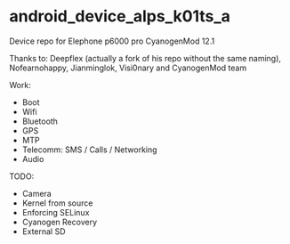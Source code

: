 # android_device_alps_k01ts_a
Device repo for Elephone p6000 pro CyanogenMod 12.1

Thanks to: 
Deepflex (actually a fork of his repo without the same naming), Nofearnohappy, Jianminglok, Visi0nary and CyanogenMod team

Work:
 * Boot
 * Wifi
 * Bluetooth
 * GPS
 * MTP
 * Telecomm: SMS / Calls / Networking
 * Audio

TODO:
 * Camera
 * Kernel from source
 * Enforcing SELinux
 * Cyanogen Recovery
 * External SD
